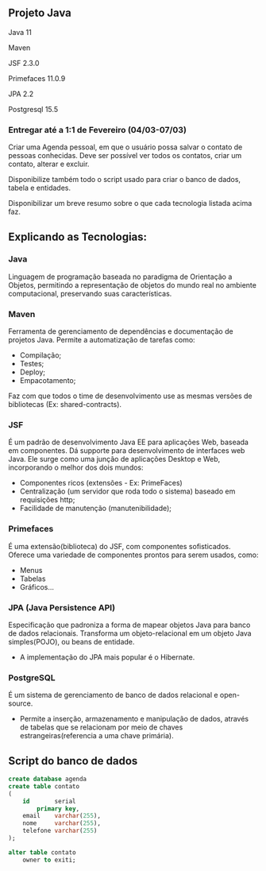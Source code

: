 ## Projeto Java

Java 11

Maven

JSF 2.3.0

Primefaces 11.0.9

JPA 2.2

Postgresql 15.5

### Entregar até a 1:1 de Fevereiro (04/03-07/03)

Criar uma Agenda pessoal, em que o usuário possa salvar o contato de pessoas conhecidas.
Deve ser possível ver todos os contatos, criar um contato, alterar e excluir.

Disponibilize também todo o script usado para criar o banco de dados, tabela e entidades.

Disponibilizar um breve resumo sobre o que cada tecnologia listada acima faz.

## Explicando as Tecnologias:

### Java
Linguagem de programação baseada no paradigma de Orientação a Objetos, permitindo a representação de objetos do mundo real no ambiente computacional, preservando suas características.

### Maven
Ferramenta de gerenciamento de dependências e documentação de projetos Java.
Permite a automatização de tarefas como: 
- Compilação;
- Testes;
- Deploy;
- Empacotamento;

Faz com que todos o time de desenvolvimento use as mesmas versões de bibliotecas (Ex: shared-contracts).

### JSF
É um padrão de desenvolvimento Java EE para aplicações Web, baseada em componentes. Dá supporte para desenvolvimento de interfaces web Java.
Ele surge como uma junção de aplicações Desktop e Web, incorporando o melhor dos dois mundos:
- Componentes ricos (extensões - Ex: PrimeFaces)
- Centralização (um servidor que roda todo o sistema) baseado em requisições http;
- Facilidade de manutenção (manutenibilidade);

### Primefaces
É uma extensão(biblioteca) do JSF, com componentes sofisticados.
Oferece uma variedade de componentes prontos para serem usados, como:
- Menus
- Tabelas
- Gráficos...

### JPA (Java Persistence API)
Especificação que padroniza a forma de mapear objetos Java para banco de dados relacionais.
Transforma um objeto-relacional em um objeto Java simples(POJO), ou beans de entidade.
- A implementação do JPA mais popular é o Hibernate.


### PostgreSQL
É um sistema de gerenciamento de banco de dados relacional e open-source.
- Permite a inserção, armazenamento e  manipulação de dados, através de tabelas que se relacionam por meio de chaves estrangeiras(referencia a uma chave primária).
  
## Script do banco de dados
```sql
create database agenda
create table contato
(
    id       serial
        primary key,
    email    varchar(255),
    nome     varchar(255),
    telefone varchar(255)
);

alter table contato
    owner to exiti;
```


